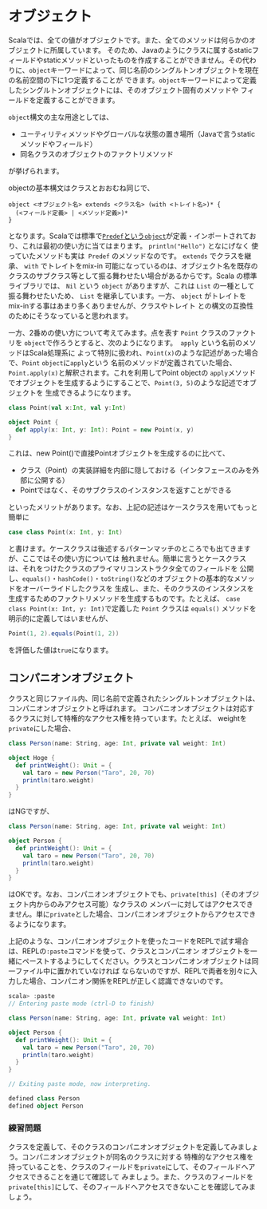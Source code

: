 # オブジェクト

Scalaでは、全ての値がオブジェクトです。また、全てのメソッドは何らかのオブジェクトに所属しています。
そのため、Javaのようにクラスに属するstaticフィールドやstaticメソッドといったものを作成することができません。その代わりに、`object`キーワードによって、同じ名前のシングルトンオブジェクトを現在の名前空間の下に1つ定義することが
できます。`object`キーワードによって定義したシングルトンオブジェクトには、そのオブジェクト固有のメソッドや
フィールドを定義することができます。

`object`構文の主な用途としては、

* ユーティリティメソッドやグローバルな状態の置き場所（Javaで言うstaticメソッドやフィールド）
* 同名クラスのオブジェクトのファクトリメソッド

が挙げられます。

objectの基本構文はクラスとおおむね同じで、

```
object <オブジェクト名> extends <クラス名> (with <トレイト名>)* {
  (<フィールド定義> | <メソッド定義>)*
}
```

となります。Scalaでは標準で[`Predef`という`object`](https://github.com/scala/scala/blob/v2.13.10/src/library/scala/Predef.scala)が定義・インポートされており、これは最初の使い方に当てはまります。 `println("Hello")` となにげなく
使っていたメソッドも実は` Predef` のメソッドなのです。 `extends` でクラスを継承、 `with` でトレイトをmix-in
可能になっているのは、オブジェクト名を既存のクラスのサブクラス等として振る舞わせたい場合があるからです。Scala
の標準ライブラリでは、 `Nil` という `object` がありますが、これは `List` の一種として振る舞わせたいため、
`List` を継承しています。一方、 `object` がトレイトをmix-inする事はあまり多くありませんが、クラスやトレイト
との構文の互換性のためにそうなっていると思われます。

一方、2番めの使い方について考えてみます。点を表す `Point` クラスのファクトリを
`object`で作ろうとすると、次のようになります。` apply` という名前のメソッドはScala処理系に
よって特別に扱われ、`Point(x)`のような記述があった場合で、`Point` `object`に`apply`という
名前のメソッドが定義されていた場合、`Point.apply(x)`と解釈されます。これを利用してPoint objectの
`apply`メソッドでオブジェクトを生成するようにすることで、`Point(3, 5)`のような記述でオブジェクトを
生成できるようになります。

```scala mdoc:nest
class Point(val x:Int, val y:Int)

object Point {
  def apply(x: Int, y: Int): Point = new Point(x, y)
}
```

これは、new Point()で直接Pointオブジェクトを生成するのに比べて、

* クラス（Point）の実装詳細を内部に隠しておける（インタフェースのみを外部に公開する）
* Pointではなく、そのサブクラスのインスタンスを返すことができる

といったメリットがあります。なお、上記の記述はケースクラスを用いてもっと簡単に

```scala mdoc:nest
case class Point(x: Int, y: Int)
```

と書けます。ケースクラスは後述するパターンマッチのところでも出てきますが、ここではその使い方については
触れません。簡単に言うとケースクラスは、それをつけたクラスのプライマリコンストラクタ全てのフィールドを
公開し、`equals()`・`hashCode()`・`toString()`などのオブジェクトの基本的なメソッドをオーバーライドしたクラスを
生成し、また、そのクラスのインスタンスを生成するためのファクトリメソッドを生成するものです。たとえば、
`case class Point(x: Int, y: Int)`で定義した `Point` クラスは `equals()` メソッドを明示的に定義してはいませんが、

```scala
Point(1, 2).equals(Point(1, 2))
```
を評価した値は`true`になります。

## コンパニオンオブジェクト

クラスと同じファイル内、同じ名前で定義されたシングルトンオブジェクトは、コンパニオンオブジェクトと呼ばれます。
コンパニオンオブジェクトは対応するクラスに対して特権的なアクセス権を持っています。たとえば、
weightを`private`にした場合、

```scala
class Person(name: String, age: Int, private val weight: Int)

object Hoge {
  def printWeight(): Unit = {
    val taro = new Person("Taro", 20, 70)
    println(taro.weight)
  }
}
```

はNGですが、


```scala
class Person(name: String, age: Int, private val weight: Int)

object Person {
  def printWeight(): Unit = {
    val taro = new Person("Taro", 20, 70)
    println(taro.weight)
  }
}
```

はOKです。なお、コンパニオンオブジェクトでも、`private[this]`（そのオブジェクト内からのみアクセス可能）なクラスの
メンバーに対してはアクセスできません。単に`private`とした場合、コンパニオンオブジェクトからアクセスできるようになります。

上記のような、コンパニオンオブジェクトを使ったコードをREPLで試す場合は、REPLの`:paste`コマンドを使って、クラスとコンパニオン
オブジェクトを一緒にペーストするようにしてください。クラスとコンパニオンオブジェクトは同一ファイル中に置かれていなければ
ならないのですが、REPLで両者を別々に入力した場合、コンパニオン関係をREPLが正しく認識できないのです。

```scala
scala> :paste
// Entering paste mode (ctrl-D to finish)

class Person(name: String, age: Int, private val weight: Int)

object Person {
  def printWeight(): Unit = {
    val taro = new Person("Taro", 20, 70)
    println(taro.weight)
  }
}

// Exiting paste mode, now interpreting.

defined class Person
defined object Person
```

### 練習問題

クラスを定義して、そのクラスのコンパニオンオブジェクトを定義してみましょう。コンパニオンオブジェクトが同名のクラスに対する
特権的なアクセス権を持っていることを、クラスのフィールドを`private`にして、そのフィールドへアクセスできることを通じて確認して
みましょう。また、クラスのフィールドを`private[this]`にして、そのフィールドへアクセスできないことを確認してみましょう。
